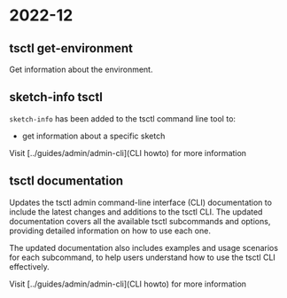 # 2022-12

## tsctl get-environment

Get information about the environment.

## sketch-info tsctl

`sketch-info` has been added to the tsctl command line tool to:
- get information about a specific sketch

Visit [../guides/admin/admin-cli](CLI howto) for more information

## tsctl documentation

Updates the tsctl admin command-line interface (CLI) documentation to include the latest changes and additions to the tsctl CLI. The updated documentation covers all the available tsctl subcommands and options, providing detailed information on how to use each one.

The updated documentation also includes examples and usage scenarios for each subcommand, to help users understand how to use the tsctl CLI effectively.

Visit [../guides/admin/admin-cli](CLI howto) for more information